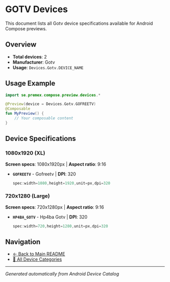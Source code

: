 # GOTV Devices

This document lists all Gotv device specifications available for Android Compose previews.

## Overview

- **Total devices**: 2
- **Manufacturer**: Gotv
- **Usage**: `Devices.Gotv.DEVICE_NAME`

## Usage Example

```kotlin
import se.premex.compose.preview.devices.*

@Preview(device = Devices.Gotv.GOFREETV)
@Composable
fun MyPreview() {
    // Your composable content
}
```

## Device Specifications

### 1080x1920 (XL)

**Screen specs**: 1080x1920px | **Aspect ratio**: 9:16

- **`GOFREETV`** - Gofreetv | **DPI**: 320
  ```kotlin
  spec:width=1080,height=1920,unit=px,dpi=320
  ```

### 720x1280 (Large)

**Screen specs**: 720x1280px | **Aspect ratio**: 9:16

- **`HP4BA_GOTV`** - Hp4ba Gotv | **DPI**: 320
  ```kotlin
  spec:width=720,height=1280,unit=px,dpi=320
  ```

## Navigation

- [← Back to Main README](../../README.md)
- [📱 All Device Categories](../README.md)

---
*Generated automatically from Android Device Catalog*
